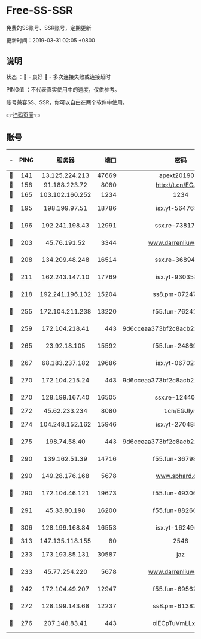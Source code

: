 # Free-SS-SSR

免费的SS账号、SSR账号，定期更新

更新时间：2019-03-31 02:05 +0800

## 说明

状态     ：🙂 - 良好 🙁 - 多次连接失败或连接超时

PING值   ：不代表真实使用中的速度，仅供参考。

账号兼容SS、SSR，你可以自由在两个软件中使用。

👉[扫码页面](https://liesauer.github.io/Free-SS-SSR/)👈

## 账号

|-|PING|服务器|端口|密码|加密方式|区域|
|:----:|:----:|:-----:|-----:|:----:|:----:|:----:|
|🙂|141|13.125.224.213|47669|apext2019001|chacha20|KR|
|🙂|158|91.188.223.72|8080|http://t.cn/EGJIyrl|rc4-md5|RU|
|🙂|165|103.102.160.252|1234|1234|rc4-md5|JP|
|🙂|195|198.199.97.51|18786|isx.yt-56476563|aes-256-cfb|US|
|🙂|196|192.241.198.43|12991|ssx.re-73817435|aes-256-cfb|US|
|🙂|203|45.76.191.52|3344|www.darrenliuwei.com|aes-256-cfb|JP|
|🙂|208|134.209.48.248|16514|ssx.re-36894461|aes-256-cfb|US|
|🙂|211|162.243.147.10|17769|isx.yt-93035840|aes-256-cfb|US|
|🙂|218|192.241.196.132|15204|ss8.pm-07247193|aes-256-cfb|US|
|🙂|255|172.104.211.238|13220|f55.fun-76241497|aes-256-cfb|US|
|🙂|259|172.104.218.41|443|9d6cceaa373bf2c8acb22e60b6a58be6|aes-256-cfb|US|
|🙂|265|23.92.18.105|15592|f55.fun-24869458|aes-256-cfb|US|
|🙂|267|68.183.237.182|19686|isx.yt-06702385|aes-256-cfb|SG|
|🙂|270|172.104.215.24|443|9d6cceaa373bf2c8acb22e60b6a58be6|aes-256-cfb|US|
|🙂|270|128.199.167.40|16505|ssx.re-12440884|aes-256-cfb|SG|
|🙂|272|45.62.233.234|8080|t.cn/EGJIyrl|rc4-md5|CA|
|🙂|274|104.248.152.162|15946|isx.yt-27048803|aes-256-cfb|SG|
|🙂|275|198.74.58.40|443|9d6cceaa373bf2c8acb22e60b6a58be6|aes-256-cfb|US|
|🙂|290|139.162.51.39|14716|f55.fun-36798193|aes-256-cfb|SG|
|🙂|290|149.28.176.168|5678|www.sphard.com|aes-256-cfb|AU|
|🙂|290|172.104.46.121|19673|f55.fun-49306300|aes-256-cfb|SG|
|🙂|291|45.33.80.198|16200|f55.fun-88266178|aes-256-cfb|US|
|🙂|306|128.199.168.84|16553|isx.yt-16249501|aes-256-cfb|SG|
|🙂|313|147.135.118.155|80|2546|chacha20|US|
|🙂|233|173.193.85.131|30587|jaz|aes-256-cfb|US|
|🙂|233|45.77.254.220|5678|www.darrenliuwei.com|aes-256-cfb|SG|
|🙂|242|172.104.49.207|12947|f55.fun-69562223|aes-256-cfb|SG|
|🙂|272|128.199.143.68|12237|ss8.pm-61382605|aes-256-cfb|SG|
|🙂|276|207.148.83.41|443|oiECpTuVmLLxk4Ts|aes-256-cfb|AU|
